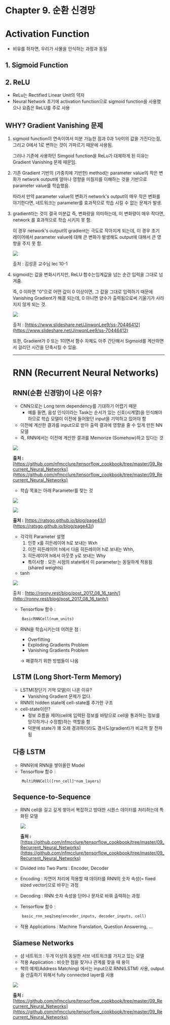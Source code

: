 # Chapter 9. 순환 신경망

# Activation Function

- 비유를 하자면, 우리가 사물을 인식하는 과정과 동일

## 1. Sigmoid Function

## 2. ReLU

- ReLu는 Rectified Linear Unit의 약자
- Neural Network 초기에 activation function으로 sigmoid function을 사용했으나 요즘은 ReLU를 주로 사용

## WHY? Gradient Vanishing 문제

1. sigmoid function이 연속이여서 미분 가능한 점과 0과 1사이의 값을 가진다는점, 그리고 0에서 1로 변하는 것이 가파르기 때문에 사용됨.

    그러나 기존에 사용하던 Simgoid function을 ReLu가 대체하게 된 이유는 Gradient Vanishing 문제 때문임.

2. 기존 Gradient 기반의 (가중치에 기반한) method는 parameter value의 작은 변화가 network output에 얼마나 영향을 미칠지를 이해하는 것을 기반으로 parameter value를 학습했음.

    따라서 만약 parameter value의 변화가 network's output의 매우 작은 변화를 야기한다면, 네트워크는 parameter를 효과적으로 학습 시킬 수 없는 문제가 발생.

3. gradient라는 것이 결국 미분값 즉, 변화량을 의미하는데, 이 변화량이 매우 작다면, network 를 효과적으로 학습 시키지 못 함. 

    이 경우 network's output의 gradient는 극도로 작아지게 되는데, 이 경우 초기 레이어에서 parameter value에 대해 큰 변화가 발생해도 output에 대해서 큰 영향을 주지 못 함.

    ![](Untitled-2ac27ecf-aa78-4df6-967e-e23f8a8fd69a.png)

    출처 : 김성훈 교수님 lec 10-1

4. sigmoid는 값을 변화시키지만, ReLU 함수는임계값을 넘는 순간 입력을 그대로 넘겨줌.

    즉, 0 이하면 "0"으로 어떤 값이 0 이상이면, 그 값을 그대로 입력하기 때문에 Vanishing Gradient가 해결 되는데, 0 아니면 양수가 출력됨으로써 기울기가 사라지지 않게 되는 것.

    ![](Untitled-de4c19b3-ae1b-425d-b6ba-85c35c74b33f.png)

    출처 : [https://www.slideshare.net/JinwonLee9/ss-70446412](https://www.slideshare.net/JinwonLee9/ss-70446412)

    또한, Gradient가 0 또는 1이면서 함수 자체도 아주 간단해서 Sigmoid를 계산하면서 걸리던 시간을 단축시킬 수 있음.
    
    ---

    # RNN (Recurrent Neural Networks)

    ## RNN(순환 신경망)이 나온 이유?

    - CNN으로는 Long term dependency를 기대하기 어렵기 때문
        - 예를 들면, 음성 인식이라는 Task는 순서가 있는 신호(시계열)을 인식해야하므로 학습
         모델이 이전에 들어왔던 input을 기억하고 있어야 함
    - 이전에 계산한 결과를 input으로 받아 출력 결과에 영향을 줄 수 있게 만든 NN 모델
    - 즉, RNN에서는 이전에 계산한 결과를 Memorize (Somehow)하고 있다는 것

    ![](Untitled-59421beb-a657-486c-b72b-764d89a56e83.png)

    **출처 :** [https://github.com/nfmcclure/tensorflow_cookbook/tree/master/09_Recurrent_Neural_Networks](https://github.com/nfmcclure/tensorflow_cookbook/tree/master/09_Recurrent_Neural_Networks)

    - 학습 목표는 아래 Parameter를 찾는 것

    ![](math.png)

    ![](Untitled-5aa9ac60-8b11-4eb0-be72-e075e5fd3e98.png)

    **출처 :** [https://ratsgo.github.io/blog/page43/]
    (https://ratsgo.github.io/blog/page43/)

    - 각각의 Parameter 설명
        1. 인풋 x를 히든레이어 h로 보내는 Wxh
        2. 이전 히든레이어 h에서 다음 히든레이어 h로 보내는 Whh, 
        3. 히든레이어 h에서 아웃풋 y로 보내는 Why
        - 특이사항 : 모든 시점의 state에서 이 parameter는 동일하게 적용됨 (shared weights)
    - tanh

    ![](tanh_v_sigmoid-e306631c-f75e-46c1-b4ad-01f4f2df70f8.jpg)

    출처 : [http://ronny.rest/blog/post_2017_08_16_tanh/](http://ronny.rest/blog/post_2017_08_16_tanh/)

    - Tensorflow 함수 :
    ```python
        BasicRNNCell(num_units)
    ```
    - RNN을 학습시키는데 어려운 점 :
        - Overfitting
        - Exploding Gradients Problem
        - Vanishing Gradients Problem

        → 해결하기 위한 방법들이 나옴

    ## LSTM (Long Short-Term Memory)

    - LSTM(장단기 기억 모델)이 나온 이유?
        - Vanishing Gradient 문제가 없다.
    - RNN의 hidden state에 cell-state를 추가한 구조
    - cell-state이란?
        - 정보 흐름을 제어(cell에 입력된 정보를 바탕으로 cell을 통과하는 정보를 망각하거나 수정함)하는 역할을 함
        - 덕분에 state가 꽤 오래 경과하더라도 경사도(gradient)가 비교적 잘 전파됨

    ## 다층 LSTM

    - RNN위에 RNN을 쌓아올린 Model
    - Tensorflow 함수 :
    ```python
        MultiRNNCell([rnn_cell]*num_layers)
    ```
    ## Sequence-to-Sequence

    - RNN cell을 길고 깊게 쌓아서 복잡하고 방대한 시퀀스 데이터를 처리하는데 특화된 모델

        ![](Untitled-0d0df3b5-3638-4149-9687-a30fb4771c0c.png)

        **출처 :** [https://github.com/nfmcclure/tensorflow_cookbook/tree/master/09_Recurrent_Neural_Networks](https://github.com/nfmcclure/tensorflow_cookbook/tree/master/09_Recurrent_Neural_Networks)

    - Divided into Two Parts : Encoder, Decoder
    - Encoding : 자연어 처리에 적용할 때 데이터를 RNN의 숫자 속성(= fixed sized vector)으로 바꾸는 과정
    - Decoding : RNN 숫자 속성을 단어나 문자로 바꿔 출력하는 과정
    - Tensorflow 함수 :
    ```python
        basic_rnn_seq2seq(encoder_inputs, decoder_inputs, cell)
    ```
    - 적용 Applications : Machine Translation, Question Answering, ...

    ## Siamese Networks

    - 샴 네트워크 : 두개 이상의 동일한 서브 네트워크를 가지고 있는 모델
    - 적용 Application : 비슷한 점을 찾거나 관계를 찾을 때 용이
    - 책의 예제(Address Matching) 에서는 input으로 RNN(LSTM) 사용, output을 산출하기 위해서 fully connected layer를 사용

    ![](06_Similarity_RNN_Architecture-c8ccdcb0-0066-4099-a32f-7ccb7bc30908.png)

    **출처 :** [https://github.com/nfmcclure/tensorflow_cookbook/tree/master/09_Recurrent_Neural_Networks](https://github.com/nfmcclure/tensorflow_cookbook/tree/master/09_Recurrent_Neural_Networks)
